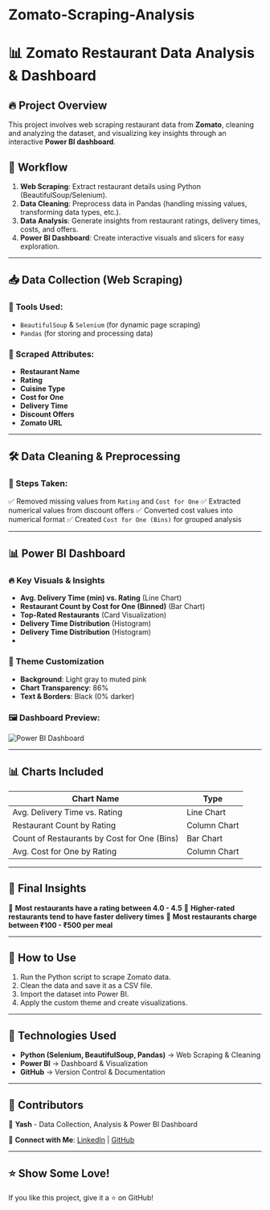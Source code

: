 # Zomato-Scraping-Analysis
# 📊 Zomato Restaurant Data Analysis & Dashboard

## 🔥 Project Overview
This project involves web scraping restaurant data from **Zomato**, cleaning and analyzing the dataset, and visualizing key insights through an interactive **Power BI dashboard**.

## 📌 Workflow
1. **Web Scraping**: Extract restaurant details using Python (BeautifulSoup/Selenium).
2. **Data Cleaning**: Preprocess data in Pandas (handling missing values, transforming data types, etc.).
3. **Data Analysis**: Generate insights from restaurant ratings, delivery times, costs, and offers.
4. **Power BI Dashboard**: Create interactive visuals and slicers for easy exploration.

---

## 📥 Data Collection (Web Scraping)
### 🔧 Tools Used:
- `BeautifulSoup` & `Selenium` (for dynamic page scraping)
- `Pandas` (for storing and processing data)

### 📌 Scraped Attributes:
- **Restaurant Name**
- **Rating**
- **Cuisine Type**
- **Cost for One**
- **Delivery Time**
- **Discount Offers**
- **Zomato URL**

---

## 🛠️ Data Cleaning & Preprocessing
### 📌 Steps Taken:
✅ Removed missing values from `Rating` and `Cost for One`
✅ Extracted numerical values from discount offers
✅ Converted cost values into numerical format
✅ Created `Cost for One (Bins)` for grouped analysis

---

## 📊 Power BI Dashboard
### 🔥 Key Visuals & Insights
- **Avg. Delivery Time (min) vs. Rating** (Line Chart)
- **Restaurant Count by Cost for One (Binned)** (Bar Chart)
- **Top-Rated Restaurants** (Card Visualization)
- **Delivery Time Distribution** (Histogram)
- **Delivery Time Distribution** (Histogram)
- 

### 📌 Theme Customization
- **Background**: Light gray to muted pink
- **Chart Transparency**: 86%
- **Text & Borders**: Black (0% darker)

### 🖼️ Dashboard Preview:
![Power BI Dashboard](dashboard_image.png)

---

## 📊 Charts Included
| Chart Name | Type |
|------------|----------------------|
| Avg. Delivery Time vs. Rating | Line Chart |
| Restaurant Count by Rating | Column Chart |
| Count of Restaurants by Cost for One (Bins) | Bar Chart |
| Avg. Cost for One by Rating | Column Chart |

---

## 🎯 Final Insights
📌 **Most restaurants have a rating between 4.0 - 4.5**
📌 **Higher-rated restaurants tend to have faster delivery times**
📌 **Most restaurants charge between ₹100 - ₹500 per meal**

---

## 🚀 How to Use
1. Run the Python script to scrape Zomato data.
2. Clean the data and save it as a CSV file.
3. Import the dataset into Power BI.
4. Apply the custom theme and create visualizations.

---

## 📌 Technologies Used
- **Python (Selenium, BeautifulSoup, Pandas)** → Web Scraping & Cleaning
- **Power BI** → Dashboard & Visualization
- **GitHub** → Version Control & Documentation

---

## 📢 Contributors
👤 **Yash** - Data Collection, Analysis & Power BI Dashboard

🔗 **Connect with Me**: [LinkedIn](#) | [GitHub](#)

---

## ⭐ Show Some Love!
If you like this project, give it a ⭐ on GitHub!
